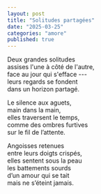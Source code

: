 ```yaml
---
layout: post
title: "Solitudes partagées"
date: "2025-03-25"
categories: "amore"
published: true
---
```



Deux grandes solitudes  
assises l'une à côté de l'autre,  
face au jour qui s'efface ---  
leurs regards se fondent  
dans un horizon partagé.  

Le silence aux aguets,  
main dans la main,  
elles traversent le temps,  
comme des ombres furtives  
sur le fil de l’attente.  

Angoisses retenues  
entre leurs doigts crispés,  
elles sentent sous la peau  
les battements sourds  
d’un amour qui se tait  
mais ne s’éteint jamais.  
